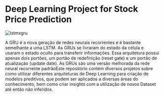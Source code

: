 # Deep Learning Project for Stock Price Prediction

![lstmxgru](https://user-images.githubusercontent.com/73768941/145694691-d9c07433-0456-40a5-a367-5a4f5c207d1e.png)

A GRU é a nova geração de redes neurais recorrentes e é bastante semelhante a uma LSTM. As GRUs se livraram do estado da célula e usaram o estado oculto para transferir informações. Essa arquitetura possui apenas dois portões, um portão de redefinição (reset gate) e um portão de atualização (update date). As GRUs são uma versão melhorada da rede neural recorrente padrãoEste repositório contém diversos projetos sobre como utilizar diferentes arquiteturas de Deep Learning para criação de modelos preditivos, que podem ser aplicados a diversas áreas do conhecimento, bem como criar insights com a utilização de novos Dataset até então não inferidos.

